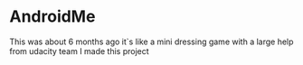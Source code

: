 # AndroidMe
This was about 6 months ago 
it`s like a mini dressing game 
 with a large help from udacity team  I made this project
 

